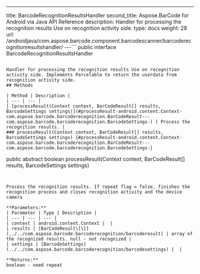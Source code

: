 ---
title: BarcodeRecognitionResultsHandler
second_title: Aspose.BarCode for Android via Java API Reference
description: Handler for processing the recognition results Use on recognition activity side.
type: docs
weight: 28
url: /androidjava/com.aspose.barcode.component.barcodescanner/barcoderecognitionresultshandler/
---```
public interface BarcodeRecognitionResultsHandler
```

Handler for processing the recognition results Use on recognition activity side. Implements Parcelable to return the userdata from recognition activity side.
## Methods

| Method | Description |
| --- | --- |
| [processResult(Context context, BarCodeResult[] results, BarcodeSettings settings)](#processResult-android.content.Context-com.aspose.barcode.barcoderecognition.BarCodeResult---com.aspose.barcode.barcoderecognition.BarcodeSettings-) | Process the recognition results. |
### processResult(Context context, BarCodeResult[] results, BarcodeSettings settings) {#processResult-android.content.Context-com.aspose.barcode.barcoderecognition.BarCodeResult---com.aspose.barcode.barcoderecognition.BarcodeSettings-}
```
public abstract boolean processResult(Context context, BarCodeResult[] results, BarcodeSettings settings)
```


Process the recognition results. If repeat flag = false, finishes the recognition process and closes recognition activity and the device camera

**Parameters:**
| Parameter | Type | Description |
| --- | --- | --- |
| context | android.content.Context |  |
| results | [BarCodeResult\[\]](../../com.aspose.barcode.barcoderecognition/barcoderesult) | array of the recognized results. null - not recognized |
| settings | [BarcodeSettings](../../com.aspose.barcode.barcoderecognition/barcodesettings) |  |

**Returns:**
boolean - need repeat
